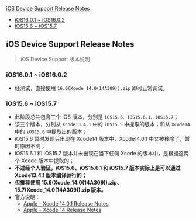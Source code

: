 [iOS Device Support Release Notes](#ios-device-support-release-notes)
- [iOS16.0.1 ~ iOS16.0.2](#ios1601--ios1602)
- [iOS15.6 ~ iOS15.7](#ios156--ios157)


## iOS Device Support Release Notes

> iOS Device Support 版本说明

### iOS16.0.1 ~ iOS16.0.2

- 经测试，直接使用 `16.0(Xcode_14.0(14A309)).zip` 即可正常调试。

### iOS15.6 ~ iOS15.7

- 此阶段总共包含三个 iOS 版本，分别是 `iOS15.6、iOS15.6.1、iOS15.7`；
- 该三个版本，分别从 `Xcode13.4.1` 中的 `iOS15.5` 中提取的版本；和从 `Xcode14` 中的 `iOS15.6` 中提取出的版本；
- iOS15.6 暂时发现只出现在 Xcode14 版本中，Xcode14.0.1 中又被移除了，暂时原因不明；
- iOS15.6.1 和 iOS15.7 版本并未出现在当下任何 Xcode 的版本中，是根据这两个 Xcode 版本中提取的；
- **不过经个人验证，iOS15.6、iOS15.6.1 和 iOS15.7 版本实际上是可以通过 Xcode13.4.1 版本编译运行的；**
- **但推荐使用 15.6(Xcode_14.0(14A309)).zip、15.7(Xcode_14.0(14A309)).zip 版本。**
- 官方说明：
  - [Apple - Xcode 14.0.1 Release Notes](https://developer.apple.com/documentation/xcode-release-notes/xcode-14_0_1-release-notes)
  - [Apple - Xcode 14 Release Notes](https://developer.apple.com/documentation/xcode-release-notes/xcode-14-release-notes)